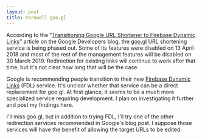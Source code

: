 ```yaml
---
layout: post
title: Farewell goo.gl
---
```


According to the "[Transitioning Google URL Shortener to Firebase Dynamic Links](https://developers.googleblog.com/2018/03/transitioning-google-url-shortener.html)" article on the Google Developers blog, the [goo.gl](goo.gl) URL shortening service is being phased out.  Some of its features were disabled on 13 April 2018 and most of the rest of the management features will be disabled on 30 March 2019.  Redirection for existing links will continue to work after that time, but it's not clear how long that will be the case.

Google is recommending people transition to their new [Firebase Dynamic Links](https://firebase.google.com/products/dynamic-links/) (FDL) service.  It's unclear whether that service can be a direct replacement for goo.gl.  At first glance, it seems to be a much more specialized service requiring development.  I plan on investigating it further and post my findings here.

I'll miss goo.gl, but in addition to trying FDL, I'll  try one of the other redirection services recommended in Google's blog post.  I suppose those services will have the benefit of allowing the target URLs to be edited.
